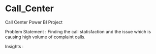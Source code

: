 # Call_Center
Call Center Power BI Project

Problem Statement : Finding the call statisfaction and the issue which is causing high volume of complaint calls.

Insights : 

